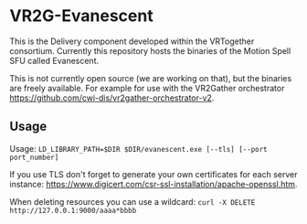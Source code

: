 # VR2G-Evanescent

This is the Delivery component developed within the VRTogether consortium. Currently this repository hosts the binaries of the Motion Spell SFU called Evanescent.

This is not currently open source (we are working on that), but the binaries are freely available. For example for use with the VR2Gather orchestrator <https://github.com/cwi-dis/vr2gather-orchestrator-v2>.

## Usage

Usage: ```LD_LIBRARY_PATH=$DIR $DIR/evanescent.exe [--tls] [--port port_number]```

If you use TLS don't forget to generate your own certificates for each server instance: https://www.digicert.com/csr-ssl-installation/apache-openssl.htm.

When deleting resources you can use a wildcard:
```curl -X DELETE http://127.0.0.1:9000/aaaa*bbbb```

